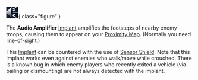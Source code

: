 ![](../images/Audio_amplifier.gif){ class="figure" }

The **Audio Amplifier**
[Implant](index.md) amplifies the footsteps of nearby enemy troops, causing
them to appear on your [Proximity Map](../terminology/Proximity_Map.md).
(Normally you need line-of-sight.)

This [Implant](index.md) can be countered with the use of
[Sensor Shield](Sensor_Shield.md). Note that this implant works even against
enemies who walk/move while crouched. There is a known bug in which enemy
players who recently exited a vehicle (via bailing or dismounting) are not
always detected with the implant.
